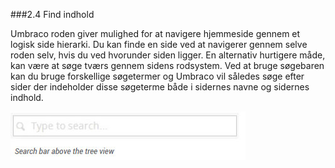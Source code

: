 ###2.4 Find indhold

Umbraco roden giver mulighed for at navigere hjemmeside gennem et logisk side hierarki. Du kan finde en side ved at navigerer gennem selve roden selv, hvis du ved hvorunder siden ligger. En alternativ hurtigere måde, kan være at søge tværs gennem sidens rodsystem. Ved at bruge søgebaren kan du bruge forskellige søgetermer og Umbraco vil således søge efter sider der indeholder disse søgeterme både i sidernes navne og sidernes indhold.

![search.jpg](images/search.jpg)
